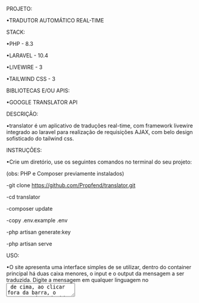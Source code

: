 PROJETO:

•TRADUTOR AUTOMÁTICO REAL-TIME

STACK:

•PHP - 8.3

•LARAVEL - 10.4

•LIVEWIRE - 3

•TAILWIND CSS - 3

BIBLIOTECAS E/OU APIS:

•GOOGLE TRANSLATOR API

DESCRIÇÃO:

•translator é um aplicativo de traduções real-time, com framework 
livewire integrado ao laravel para realização de requisições AJAX,
com belo design sofisticado do tailwind css.

INSTRUÇÕES:

•Crie um diretório, use os seguintes comandos no terminal do seu projeto:

(obs: PHP e Composer previamente instalados)

-git clone https://github.com/Propfend/translator.git

-cd translator

-composer update

-copy .env.example .env

-php artisan generate:key

-php artisan serve

USO:

•O site apresenta uma interface simples de se utilizar, dentro do
container principal há duas caixa menores, o input e o output da 
mensagem a ser traduzida. Digite a mensagem em qualquer linguagem 
no <textarea> de cima, ao clicar fora da barra, o texto será traduzido
após aproximadamente meio segundo.

INFORMAÇÕES PARA NERDS:

•A função wire:blur foi utilizada em ordem da tradução da frase ao
passo que o usuário clica fora da caixa de texto. a decisão foi tomada
devido ao excesso de requisições AJAX cada vez que o usuário digita 
alguma letra, que podem diminuir a satisfação referente à experiencia
so usuário com o site.

•A API foi integrada através de pacotes e libs, e nao com requisições
diretamente em http, usando bibliotecas como Guzzle ou Http, POO deixa
tudo mais simples.
